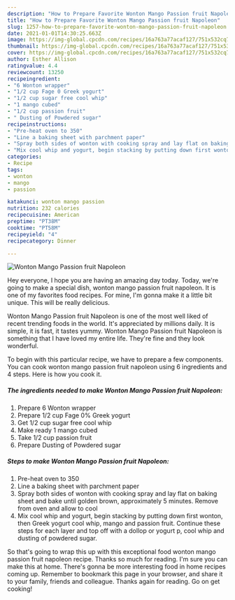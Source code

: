 ```yaml
---
description: "How to Prepare Favorite Wonton Mango Passion fruit Napoleon"
title: "How to Prepare Favorite Wonton Mango Passion fruit Napoleon"
slug: 1257-how-to-prepare-favorite-wonton-mango-passion-fruit-napoleon
date: 2021-01-01T14:30:25.663Z
image: https://img-global.cpcdn.com/recipes/16a763a77acaf127/751x532cq70/wonton-mango-passion-fruit-napoleon-recipe-main-photo.jpg
thumbnail: https://img-global.cpcdn.com/recipes/16a763a77acaf127/751x532cq70/wonton-mango-passion-fruit-napoleon-recipe-main-photo.jpg
cover: https://img-global.cpcdn.com/recipes/16a763a77acaf127/751x532cq70/wonton-mango-passion-fruit-napoleon-recipe-main-photo.jpg
author: Esther Allison
ratingvalue: 4.4
reviewcount: 13250
recipeingredient:
- "6 Wonton wrapper"
- "1/2 cup Fage 0 Greek yogurt"
- "1/2 cup sugar free cool whip"
- "1 mango cubed"
- "1/2 cup passion fruit"
- " Dusting of Powdered sugar"
recipeinstructions:
- "Pre-heat oven to 350"
- "Line a baking sheet with parchment paper"
- "Spray both sides of wonton with cooking spray and lay flat on baking sheet and bake until golden brown, approximately 5 minutes. Remove from oven and allow to cool"
- "Mix cool whip and yogurt, begin stacking by putting down first wonton, then Greek yogurt cool whip, mango and passion fruit. Continue these steps for each layer and top off with a dollop or yogurt p, cool whip and dusting of powdered sugar."
categories:
- Recipe
tags:
- wonton
- mango
- passion

katakunci: wonton mango passion 
nutrition: 232 calories
recipecuisine: American
preptime: "PT38M"
cooktime: "PT58M"
recipeyield: "4"
recipecategory: Dinner

---
```



![Wonton Mango Passion fruit Napoleon](https://img-global.cpcdn.com/recipes/16a763a77acaf127/751x532cq70/wonton-mango-passion-fruit-napoleon-recipe-main-photo.jpg)

Hey everyone, I hope you are having an amazing day today. Today, we're going to make a special dish, wonton mango passion fruit napoleon. It is one of my favorites food recipes. For mine, I'm gonna make it a little bit unique. This will be really delicious.

Wonton Mango Passion fruit Napoleon is one of the most well liked of recent trending foods in the world. It's appreciated by millions daily. It is simple, it is fast, it tastes yummy. Wonton Mango Passion fruit Napoleon is something that I have loved my entire life. They're fine and they look wonderful.




To begin with this particular recipe, we have to prepare a few components. You can cook wonton mango passion fruit napoleon using 6 ingredients and 4 steps. Here is how you cook it.

<!--inarticleads1-->

##### The ingredients needed to make Wonton Mango Passion fruit Napoleon:

1. Prepare 6 Wonton wrapper
1. Prepare 1/2 cup Fage 0% Greek yogurt
1. Get 1/2 cup sugar free cool whip
1. Make ready 1 mango cubed
1. Take 1/2 cup passion fruit
1. Prepare  Dusting of Powdered sugar




<!--inarticleads2-->

##### Steps to make Wonton Mango Passion fruit Napoleon:

1. Pre-heat oven to 350
1. Line a baking sheet with parchment paper
1. Spray both sides of wonton with cooking spray and lay flat on baking sheet and bake until golden brown, approximately 5 minutes. Remove from oven and allow to cool
1. Mix cool whip and yogurt, begin stacking by putting down first wonton, then Greek yogurt cool whip, mango and passion fruit. Continue these steps for each layer and top off with a dollop or yogurt p, cool whip and dusting of powdered sugar.




So that's going to wrap this up with this exceptional food wonton mango passion fruit napoleon recipe. Thanks so much for reading. I'm sure you can make this at home. There's gonna be more interesting food in home recipes coming up. Remember to bookmark this page in your browser, and share it to your family, friends and colleague. Thanks again for reading. Go on get cooking!
